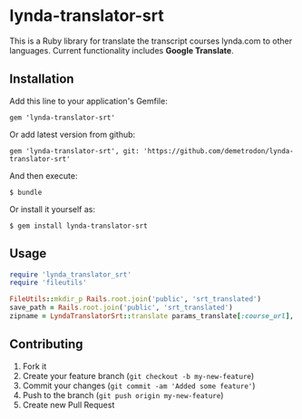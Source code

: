 # lynda-translator-srt

This is a Ruby library for translate the transcript courses lynda.com to other languages.
Current functionality includes **Google Translate**.

## Installation

Add this line to your application's Gemfile:

    gem 'lynda-translator-srt'

Or add latest version from github:

    gem 'lynda-translator-srt', git: 'https://github.com/demetrodon/lynda-translator-srt'

And then execute:

    $ bundle

Or install it yourself as:

    $ gem install lynda-translator-srt

## Usage

```ruby
require 'lynda_translator_srt'
require 'fileutils'

FileUtils::mkdir_p Rails.root.join('public', 'srt_translated')
save_path = Rails.root.join('public', 'srt_translated')
zipname = LyndaTranslatorSrt::translate params_translate[:course_url], params_translate[:to_lang], save_path

```

## Contributing

1. Fork it
2. Create your feature branch (`git checkout -b my-new-feature`)
3. Commit your changes (`git commit -am 'Added some feature'`)
4. Push to the branch (`git push origin my-new-feature`)
5. Create new Pull Request

